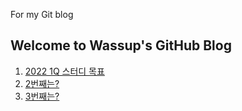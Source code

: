 For my Git blog
## Welcome to Wassup's GitHub Blog

1. [2022 1Q 스터디 목표](https://alstjq9295.github.io/blog/posts/2022-01-21-1st)
2. [2번째는?](https://alstjq9295.github.io/blog/)
3. [3번째는?](https://alstjq9295.github.io/blog/)

